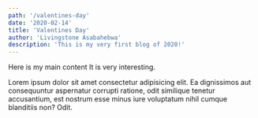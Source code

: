 ```yaml
---
path: '/valentines-day'
date: '2020-02-14'
title: 'Valentines Day'
author: 'Livingstone Asabahebwa'
description: 'This is my very first blog of 2020!'
---
```


Here is my main content
It is very interesting.

Lorem ipsum dolor sit amet consectetur adipisicing elit. Ea dignissimos
aut consequuntur aspernatur corrupti ratione, odit similique tenetur
accusantium, est nostrum esse minus iure voluptatum nihil cumque
blanditiis non? Odit.